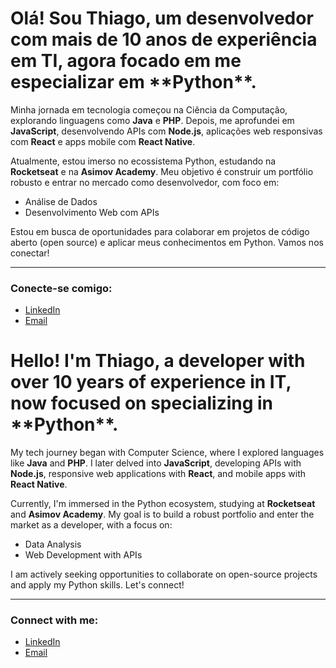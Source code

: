 
<h1>Olá! Sou Thiago, um desenvolvedor com mais de 10 anos de experiência em TI, agora focado em me especializar em **Python**.</h1>

<p>Minha jornada em tecnologia começou na Ciência da Computação, explorando linguagens como <b>Java</b> e <b>PHP</b>. Depois, me aprofundei em <b>JavaScript</b>, desenvolvendo APIs com <b>Node.js</b>, aplicações web responsivas com <b>React</b> e apps mobile com <b>React Native</b>.</p>

<p>Atualmente, estou imerso no ecossistema Python, estudando na <b>Rocketseat</b> e na <b>Asimov Academy</b>. Meu objetivo é construir um portfólio robusto e entrar no mercado como desenvolvedor, com foco em:</p>

<ul>
  <li>Análise de Dados</li>
  <li>Desenvolvimento Web com APIs</li>
</ul>

<p>Estou em busca de oportunidades para colaborar em projetos de código aberto (open source) e aplicar meus conhecimentos em Python. Vamos nos conectar!</p>

<hr>

<h3>Conecte-se comigo:</h3>
<ul>
  <li><a href="https://www.linkedin.com/in/thiagoshibata/">LinkedIn</a></li>
  <li><a href="mailto:thiago.shibatta@gmail.com">Email</a></li>
</ul>


<h1>Hello! I'm Thiago, a developer with over 10 years of experience in IT, now focused on specializing in **Python**.</h1>

<p>My tech journey began with Computer Science, where I explored languages like <b>Java</b> and <b>PHP</b>. I later delved into <b>JavaScript</b>, developing APIs with <b>Node.js</b>, responsive web applications with <b>React</b>, and mobile apps with <b>React Native</b>.</p>

<p>Currently, I'm immersed in the Python ecosystem, studying at <b>Rocketseat</b> and <b>Asimov Academy</b>. My goal is to build a robust portfolio and enter the market as a developer, with a focus on:</p>

<ul>
  <li>Data Analysis</li>
  <li>Web Development with APIs</li>
</ul>

<p>I am actively seeking opportunities to collaborate on open-source projects and apply my Python skills. Let's connect!</p>

<hr>

<h3>Connect with me:</h3>
<ul>
  <li><a href="https://www.linkedin.com/in/thiagoshibata/">LinkedIn</a></li>
  <li><a href="mailto:thiago.shibatta@gmail.com">Email</a></li>
</ul>


<!--
**thiagoshibata/thiagoshibata** is a ✨ _special_ ✨ repository because its `README.md` (this file) appears on your GitHub profile.

Here are some ideas to get you started:

- 🔭 I’m currently working on ...
- 🌱 I’m currently learning ...
- 👯 I’m looking to collaborate on ...
- 🤔 I’m looking for help with ...
- 💬 Ask me about ...
- 📫 How to reach me: ...
- 😄 Pronouns: ...
- ⚡ Fun fact: ...
-->
